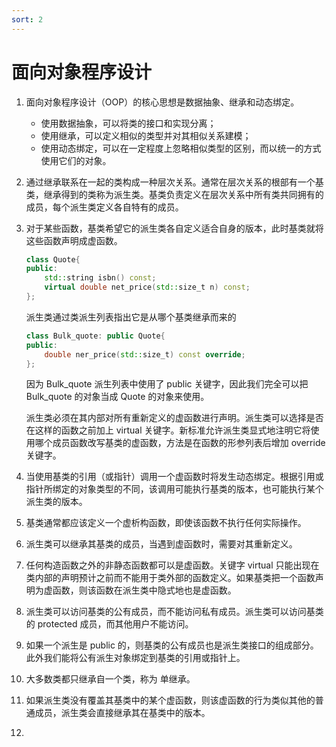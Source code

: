 ```yaml
---
sort: 2
---
```


# 面向对象程序设计

1. 面向对象程序设计（OOP）的核心思想是数据抽象、继承和动态绑定。
    - 使用数据抽象，可以将类的接口和实现分离；
    - 使用继承，可以定义相似的类型并对其相似关系建模；
    - 使用动态绑定，可以在一定程度上忽略相似类型的区别，而以统一的方式使用它们的对象。

2. 通过继承联系在一起的类构成一种层次关系。通常在层次关系的根部有一个基类，继承得到的类称为派生类。基类负责定义在层次关系中所有类共同拥有的成员，每个派生类定义各自特有的成员。

3. 对于某些函数，基类希望它的派生类各自定义适合自身的版本，此时基类就将这些函数声明成虚函数。

    ```cpp
    class Quote{
    public:
        std::string isbn() const;
        virtual double net_price(std::size_t n) const;    
    };
    ```

    派生类通过类派生列表指出它是从哪个基类继承而来的

    ```cpp
    class Bulk_quote: public Quote{
    public:
        double ner_price(std::size_t) const override;
    };
    ```

    因为 Bulk_quote 派生列表中使用了 public 关键字，因此我们完全可以把 Bulk_quote 的对象当成 Quote 的对象来使用。

    派生类必须在其内部对所有重新定义的虚函数进行声明。派生类可以选择是否在这样的函数之前加上 virtual 关键字。新标准允许派生类显式地注明它将使用哪个成员函数改写基类的虚函数，方法是在函数的形参列表后增加 override 关键字。

4. 当使用基类的引用（或指针）调用一个虚函数时将发生动态绑定。根据引用或指针所绑定的对象类型的不同，该调用可能执行基类的版本，也可能执行某个派生类的版本。

5. 基类通常都应该定义一个虚析构函数，即使该函数不执行任何实际操作。

6. 派生类可以继承其基类的成员，当遇到虚函数时，需要对其重新定义。

7. 任何构造函数之外的非静态函数都可以是虚函数。关键字 virtual 只能出现在类内部的声明预计之前而不能用于类外部的函数定义。如果基类把一个函数声明为虚函数，则该函数在派生类中隐式地也是虚函数。

8. 派生类可以访问基类的公有成员，而不能访问私有成员。派生类可以访问基类的 protected 成员，而其他用户不能访问。

9. 如果一个派生是 public 的，则基类的公有成员也是派生类接口的组成部分。此外我们能将公有派生对象绑定到基类的引用或指针上。

10. 大多数类都只继承自一个类，称为 单继承。

11. 如果派生类没有覆盖其基类中的某个虚函数，则该虚函数的行为类似其他的普通成员，派生类会直接继承其在基类中的版本。

12. 
